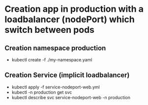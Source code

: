 # Creation app in production with a loadbalancer (nodePort) which switch between pods
## Creation namespace production
* kubectl create -f ./my-namespace.yaml
## Creation Service (implicit loadbalancer)
* kubectl apply -f service-nodeport-web.yml
* kubectl -n production get svc
* kubectl describe svc service-nodeport-web -n production